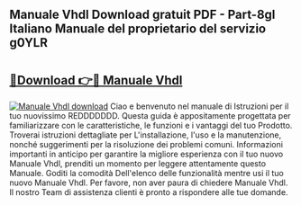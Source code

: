 ## Manuale Vhdl Download gratuit PDF - Part-8gl Italiano Manuale del proprietario del servizio g0YLR

# <h2><a href="http://dfdi9gi.blite.top/?on=Manuale+Vhdl">🔗Download 👉🔴 Manuale Vhdl</a></h2>

[![Manuale Vhdl download](https://i.imgur.com/lujVjoI.png)](http://dfdi9gi.blite.top/?on=Manuale+Vhdl)
Ciao e benvenuto nel manuale di Istruzioni per il tuo nuovissimo REDDDDDDD. Questa guida è appositamente progettata per familiarizzare con le caratteristiche, le funzioni e i vantaggi del tuo Prodotto. Troverai istruzioni dettagliate per L'installazione, l'uso e la manutenzione, nonché suggerimenti per la risoluzione dei problemi comuni. Informazioni importanti in anticipo per garantire la migliore esperienza con il tuo nuovo Manuale Vhdl, prenditi un momento per leggere attentamente questo Manuale. Goditi la comodità Dell'elenco delle funzionalità mentre usi il tuo nuovo Manuale Vhdl. Per favore, non aver paura di chiedere Manuale Vhdl. Il nostro Team di assistenza clienti è pronto a rispondere alle tue domande.

